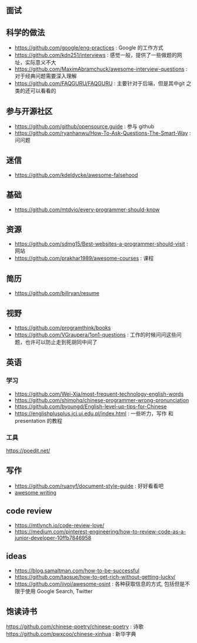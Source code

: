 ## 面试

## 科学的做法
- https://github.com/google/eng-practices : Google 的工作方式
- https://github.com/kdn251/interviews : 感觉一般，提供了一些做题的网址，实际意义不大
- https://github.com/MaximAbramchuck/awesome-interview-questions : 对于经典问题需要深入理解
- https://github.com/FAQGURU/FAQGURU : 主要针对于后端，但是其中git 之类的还可以看看的

## 参与开源社区
- https://github.com/github/opensource.guide : 参与 github
- https://github.com/ryanhanwu/How-To-Ask-Questions-The-Smart-Way : 问问题

## 迷信
- https://github.com/kdeldycke/awesome-falsehood

## 基础
- https://github.com/mtdvio/every-programmer-should-know

## 资源
- https://github.com/sdmg15/Best-websites-a-programmer-should-visit : 网站
- https://github.com/prakhar1989/awesome-courses : 课程

## 简历
- https://github.com/billryan/resume

## 视野
- https://github.com/programthink/books
- https://github.com/VGraupera/1on1-questions : 工作的时候问问这些问题，也许可以防止走到死胡同中间了

## 英语

### 学习
- https://github.com/Wei-Xia/most-frequent-technology-english-words
- https://github.com/shimohq/chinese-programmer-wrong-pronunciation
- https://github.com/byoungd/English-level-up-tips-for-Chinese
- https://englishplusplus.jcj.uj.edu.pl/index.html : 一些听力，写作 和 presentation 的教程

### 工具
https://poedit.net/

## 写作
- https://github.com/ruanyf/document-style-guide : 好好看看吧
- [awesome writing](https://github.com/jenniferlynparsons/awesome-writing)

## code review
- https://mtlynch.io/code-review-love/
- https://medium.com/pinterest-engineering/how-to-review-code-as-a-junior-developer-10ffb7846958

## ideas
- https://blog.samaltman.com/how-to-be-successful
- https://github.com/taosue/how-to-get-rich-without-getting-lucky/
- https://github.com/jivoi/awesome-osint : 各种获取信息的方式, 包括但是不限于使用 Google Search, Twitter

## 饱读诗书
https://github.com/chinese-poetry/chinese-poetry : 诗歌
https://github.com/pwxcoo/chinese-xinhua : 新华字典
